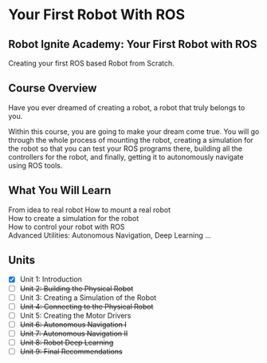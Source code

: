 # Your First Robot With ROS
## Robot Ignite Academy: Your First Robot with ROS	
Creating your first ROS based Robot from Scratch.	

## Course Overview	
Have you ever dreamed of creating a robot, a robot that truly belongs to you.	

Within this course, you are going to make your dream come true. You will go through the whole process of mounting the robot, creating a simulation for the robot so that you can test your ROS programs there, building all the controllers for the robot, and finally, getting it to autonomously navigate using ROS tools.	

## What You Will Learn	
From idea to real robot	
How to mount a real robot	
How to create a simulation for the robot	
How to control your robot with ROS	
Advanced Utilities: Autonomous Navigation, Deep Learning …

## Units
- [x] Unit 1: Introduction
- [ ] ~~Unit 2: Building the Physical Robot~~
- [ ] Unit 3: Creating a Simulation of the Robot
- [ ] ~~Unit 4: Connecting to the Physical Robot~~
- [ ] Unit 5: Creating the Motor Drivers
- [ ] ~~Unit 6: Autonomous Navigation I~~
- [ ] ~~Unit 7: Autonomous Navigation II~~
- [ ] ~~Unit 8: Robot Deep Learning~~
- [ ] ~~Unit 9: Final Recommendations~~

